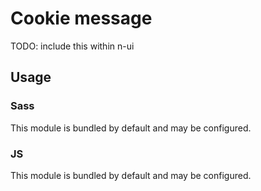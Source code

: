 # Cookie message

TODO: include this within n-ui

## Usage

### Sass

This module is bundled by default and may be configured.

### JS

This module is bundled by default and may be configured.
